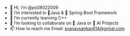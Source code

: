 - 👋 Hi, I’m @ps08022009
- 👀 I’m interested in 🍵Java & 🍃 Spring Boot Framework
- 🌱 I’m currently learning C++
- 💞️ I’m looking to collaborate on 🍵 Java or 🤖 AI Projects
- 📫 How to reach me Email: pranavsankar614@gmial.com

<!---
ps08022009/ps08022009 is a ✨ special ✨ repository because its `README.md` (this file) appears on your GitHub profile.
You can click the Preview link to take a look at your changes.
--->
